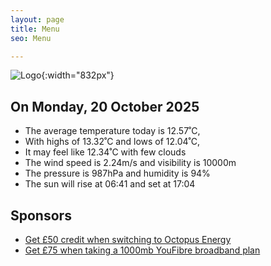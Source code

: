 ```yaml
---
layout: page
title: Menu
seo: Menu

---
```


![Logo](/images/logo.jpg){:width="832px"}

<!-- weather_marker starts -->
## On Monday, 20 October 2025

- The average temperature today is 12.57˚C,
- With highs of 13.32˚C and lows of 12.04˚C,
- It may feel like 12.34˚C with few clouds
- The wind speed is 2.24m/s and visibility is 10000m
- The pressure is 987hPa and humidity is 94%
- The sun will rise at 06:41 and set at 17:04

<!-- weather_marker ends -->

## Sponsors

- [Get £50 credit when switching to Octopus Energy](https://bit.ly/3oD1nnS)
- [Get £75 when taking a 1000mb YouFibre broadband plan](https://aklam.io/91zWhU?)
